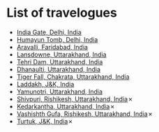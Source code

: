 # List of travelogues

-	[India Gate, Delhi, India](august-2017/README.md)
-	[Humayun Tomb, Delhi, India](june-2017/README.md)
-	[Aravalli, Faridabad, India](may-2017/README.md)
-	[Lansdowne, Uttarakhand, India](july-2017/README.md)
-	[Tehri Dam, Uttarakhand, India](september-2017/README.md)
-	[Dhanaulti, Uttarakhand, India](october-2017/README.md)
-	[Tiger Fall, Chakrata, Uttarakhand, India](march-2018/README.md)
-	[Laddakh, J&K, India](september-2018/README.md)
-	[Yamunotri, Uttarakhand, India](october-2018/README.md)
-	[Shivpuri, Rishikesh, Uttarakhand, India](may-2018/README.md)✗
-	[Kedarkantha, Uttarakhand, India](january-2019/README.md)✗
-	[Vashishth Gufa, Rishikesh, Uttarakhand, India](february-2019/README.md)✗
-	[Turtuk, J&K, India](june-2019/README.md)✗